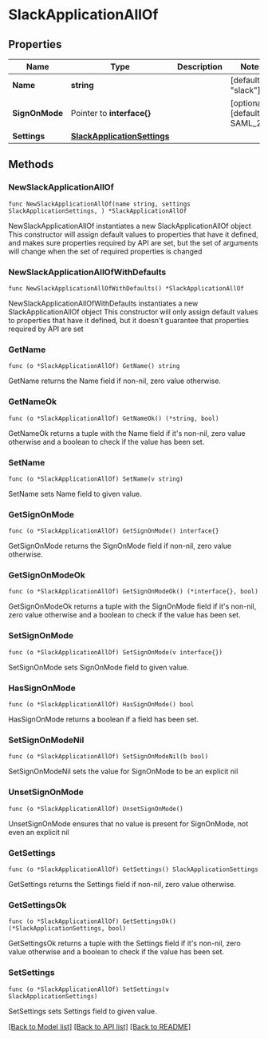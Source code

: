 # SlackApplicationAllOf

## Properties

Name | Type | Description | Notes
------------ | ------------- | ------------- | -------------
**Name** | **string** |  | [default to "slack"]
**SignOnMode** | Pointer to **interface{}** |  | [optional] [default to SAML_2_0]
**Settings** | [**SlackApplicationSettings**](SlackApplicationSettings.md) |  | 

## Methods

### NewSlackApplicationAllOf

`func NewSlackApplicationAllOf(name string, settings SlackApplicationSettings, ) *SlackApplicationAllOf`

NewSlackApplicationAllOf instantiates a new SlackApplicationAllOf object
This constructor will assign default values to properties that have it defined,
and makes sure properties required by API are set, but the set of arguments
will change when the set of required properties is changed

### NewSlackApplicationAllOfWithDefaults

`func NewSlackApplicationAllOfWithDefaults() *SlackApplicationAllOf`

NewSlackApplicationAllOfWithDefaults instantiates a new SlackApplicationAllOf object
This constructor will only assign default values to properties that have it defined,
but it doesn't guarantee that properties required by API are set

### GetName

`func (o *SlackApplicationAllOf) GetName() string`

GetName returns the Name field if non-nil, zero value otherwise.

### GetNameOk

`func (o *SlackApplicationAllOf) GetNameOk() (*string, bool)`

GetNameOk returns a tuple with the Name field if it's non-nil, zero value otherwise
and a boolean to check if the value has been set.

### SetName

`func (o *SlackApplicationAllOf) SetName(v string)`

SetName sets Name field to given value.


### GetSignOnMode

`func (o *SlackApplicationAllOf) GetSignOnMode() interface{}`

GetSignOnMode returns the SignOnMode field if non-nil, zero value otherwise.

### GetSignOnModeOk

`func (o *SlackApplicationAllOf) GetSignOnModeOk() (*interface{}, bool)`

GetSignOnModeOk returns a tuple with the SignOnMode field if it's non-nil, zero value otherwise
and a boolean to check if the value has been set.

### SetSignOnMode

`func (o *SlackApplicationAllOf) SetSignOnMode(v interface{})`

SetSignOnMode sets SignOnMode field to given value.

### HasSignOnMode

`func (o *SlackApplicationAllOf) HasSignOnMode() bool`

HasSignOnMode returns a boolean if a field has been set.

### SetSignOnModeNil

`func (o *SlackApplicationAllOf) SetSignOnModeNil(b bool)`

 SetSignOnModeNil sets the value for SignOnMode to be an explicit nil

### UnsetSignOnMode
`func (o *SlackApplicationAllOf) UnsetSignOnMode()`

UnsetSignOnMode ensures that no value is present for SignOnMode, not even an explicit nil
### GetSettings

`func (o *SlackApplicationAllOf) GetSettings() SlackApplicationSettings`

GetSettings returns the Settings field if non-nil, zero value otherwise.

### GetSettingsOk

`func (o *SlackApplicationAllOf) GetSettingsOk() (*SlackApplicationSettings, bool)`

GetSettingsOk returns a tuple with the Settings field if it's non-nil, zero value otherwise
and a boolean to check if the value has been set.

### SetSettings

`func (o *SlackApplicationAllOf) SetSettings(v SlackApplicationSettings)`

SetSettings sets Settings field to given value.



[[Back to Model list]](../README.md#documentation-for-models) [[Back to API list]](../README.md#documentation-for-api-endpoints) [[Back to README]](../README.md)



